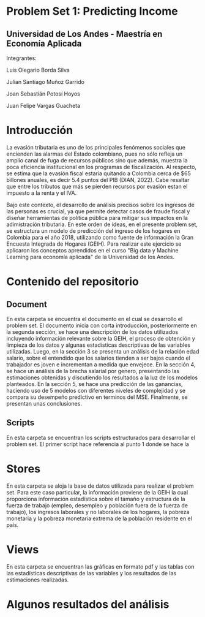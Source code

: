 # Problem Set 1: Predicting Income

## Universidad de Los Andes - Maestría en Economía Aplicada

Integrantes:

Luis Olegario Borda Silva

Julian Santiago Muñoz Garrido

Joan Sebastián Potosí Hoyos

Juan Felipe Vargas Guacheta

# Introducción

La evasión tributaria es uno de los principales fenómenos sociales que encienden las alarmas del Estado colombiano, pues no sólo refleja un amplio canal de fuga de recursos públicos sino que además, muestra la poca eficiencia institucional en los programas de fiscalización. Al respecto, se estima que la evasión fiscal estaría quitando a Colombia cerca de $65 billones anuales, es decir 5.4 puntos del PIB (DIAN, 2022). Cabe resaltar que entre los tributos que más se pierden recursos por evasión estan el impuesto a la renta y el IVA. 

Bajo este contexto, el desarrollo de análisis precisos sobre los ingresos de las personas es crucial, ya que permite detectar casos de fraude fiscal y diseñar herramientas de política pública para mitigar sus impactos en la adimistración tributaria. En este orden de ideas, en el presente problem set, se estructura un modelo de predicción del ingreso de los hogares en Colombia para el año 2018, utilizando como fuente de información la Gran Encuesta Integrada de Hogares (GEIH). Para realizar este ejercicio se aplicaron los conceptos aprendidos en el curso "Big data y Machine Learning para economía aplicada" de la Universidad de los Andes.

# Contenido del repositorio

## Document
En esta carpeta se encuentra el documento en el cual se desarrollo el problem set. El documento inicia con corta introducción, posteriormente en la segunda sección, se hace una descripción de los datos utilizados incluyendo información relevante sobre la GEIH, el proceso de obtención y limpieza de los datos y algunas estadísticas descriptivas de las variables utilizadas. Luego, en la sección 3 se presenta un análisis de la relación edad salario, sobre el entendido que los salarios tienden a ser bajos cuando el trabajador es joven e incrementan a medida que envejece. En la sección 4, se hace un análisis de la brecha salarial por genero, presentando las estimaciones obtenidas y discutiendo los resultados a la luz de los modelos planteados. En la sección 5, se hace una predicción de las ganancias, haciendo uso de 5 modelos con diferentes niveles de complejidad y se compara su desempeño predictivo en terminos del MSE. Finalmente, se presentan unas conclusiones.

## Scripts

En esta carpeta se encuentran los scripts estructurados para desarrollar el problem set. El primer script hace referencia al punto 1 donde se hace la 

# Stores

En esta carpeta se aloja la base de datos utilizada para realizar el problem set. Para este caso particular, la información proviene de la GEIH la cual proporciona información estadística sobre el tamaño y estructura de la fuerza de trabajo (empleo, desempleo y población fuera de la fuerza de trabajo), los ingresos laborales y no laborales de los hogares, la pobreza monetaria y la pobreza monetaria extrema de la población residente en el país​.  

# Views

En esta carpeta se encuentran las gráficas en formato pdf y las tablas con las estadísticas descriptivas de las variables y los resultados de las estimaciones realizadas.

# Algunos resultados del análisis 




